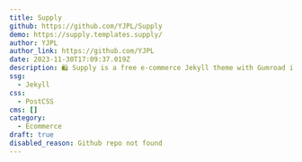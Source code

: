 ```yaml
---
title: Supply
github: https://github.com/YJPL/Supply
demo: https://supply.templates.supply/
author: YJPL
author_link: https://github.com/YJPL
date: 2023-11-30T17:09:37.019Z
description: 🛍 Supply is a free e-commerce Jekyll theme with Gumroad integration.
ssg:
  - Jekyll
css:
  - PostCSS
cms: []
category:
  - Ecommerce
draft: true
disabled_reason: Github repo not found
---
```

